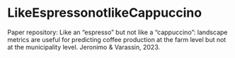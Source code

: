 # LikeEspressonotlikeCappuccino
 Paper repository: Like an “espresso” but not like a “cappuccino”: landscape metrics are useful for predicting coffee production at the farm level but not at the municipality level. Jeronimo & Varassin, 2023.
